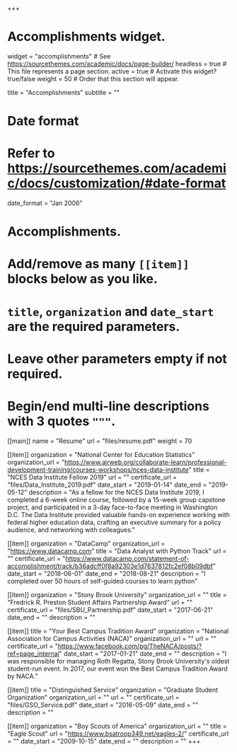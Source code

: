 +++
# Accomplishments widget.
widget = "accomplishments"  # See https://sourcethemes.com/academic/docs/page-builder/
headless = true  # This file represents a page section.
active = true  # Activate this widget? true/false
weight = 50  # Order that this section will appear.

title = "Accomplish&shy;ments"
subtitle = ""

# Date format
#   Refer to https://sourcethemes.com/academic/docs/customization/#date-format
date_format = "Jan 2006"

# Accomplishments.
#   Add/remove as many `[[item]]` blocks below as you like.
#   `title`, `organization` and `date_start` are the required parameters.
#   Leave other parameters empty if not required.
#   Begin/end multi-line descriptions with 3 quotes `"""`.


 [[main]]
    name = "Resume"
    url = "files/resume.pdf"
    weight = 70
    
[[item]]
  organization = "National Center for Education Statistics"
  organization_url = "https://www.airweb.org/collaborate-learn/professional-development-training/courses-workshops/nces-data-institute"
  title = "NCES Data Institute Fellow 2019"
  url = ""
  certificate_url = "files/Data_Institute_2019.pdf"
  date_start = "2019-01-14"
  date_end = "2019-05-12"
  description = "As a fellow for the NCES Data Institute 2019, I completed a 6-week online course, followed by a 15-week group capstone project, and participated in a 3-day face-to-face meeting in Washington D.C. The Data Institute provided valuable hands-on experience working with federal higher education data, crafting an executive summary for a policy audience, and networking with colleagues."

[[item]]
  organization = "DataCamp"
  organization_url = "https://www.datacamp.com"
  title = "Data Analyst with Python Track"
  url = ""
  certificate_url = "https://www.datacamp.com/statement-of-accomplishment/track/b36adcff0f8a92303e1d7637812fc2ef08b09dbf"
  date_start = "2018-06-01"
  date_end = "2018-08-21"
  description = "I completed over 50 hours of self-guided courses to learn python"

[[item]]
  organization = "Stony Brook University"
  organization_url = ""
  title = "Fredrick R. Preston Student Affairs Partnership Award"
  url = ""
  certificate_url = "files/SBU_Partnership.pdf"
  date_start = "2017-06-21"
  date_end = ""
  description = ""
  
[[item]]
  title = "Your Best Campus Tradition Award"
  organization = "National Association for Campus Activities (NACA)"
  organization_url = ""
  url = ""
  certificate_url = "https://www.facebook.com/pg/TheNACA/posts/?ref=page_internal"
  date_start = "2017-01-21"
  date_end = ""
  description = "I was responsible for managing Roth Regatta, Stony Brook University's oldest student-run event. In 2017, our event won the Best Campus Tradition Award by NACA."

[[item]]
  title = "Distinguished Service"
  organization = "Graduate Student Organization"
  organization_url = ""
  url = ""
  certificate_url = "files/GSO_Service.pdf"
  date_start = "2016-05-09"
  date_end = ""
  description = ""
  
[[item]]
  organization = "Boy Scouts of America"
  organization_url = ""
  title = "Eagle Scout"
  url = "https://www.bsatroop349.net/eagles-2/"
  certificate_url = ""
  date_start = "2009-10-15"
  date_end = ""
  description = ""
+++
